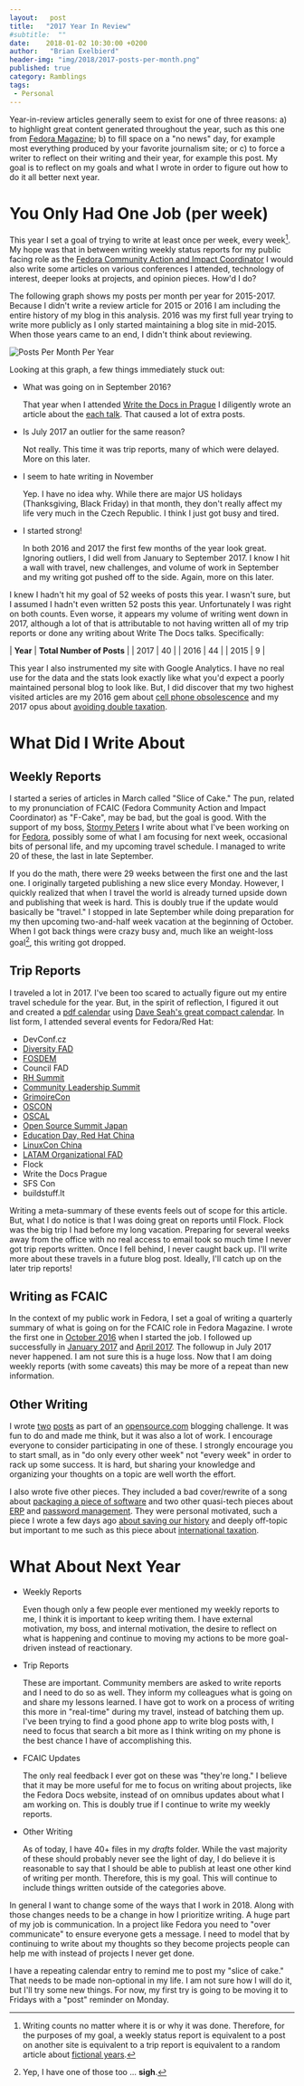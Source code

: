 ```yaml
---
layout:   post
title:   "2017 Year In Review"
#subtitle:  ""
date:    2018-01-02 10:30:00 +0200
author:   "Brian Exelbierd"
header-img: "img/2018/2017-posts-per-month.png"
published: true
category: Ramblings
tags:
 - Personal
---
```


Year-in-review articles generally seem to exist for one of three reasons: a) to highlight great content generated throughout the year, such as this one from [Fedora Magazine](https://fedoramagazine.org/best-2017-command-line-terminal-articles/); b) to fill space on a "no news" day, for example most everything produced by your favorite journalism site; or c) to force a writer to reflect on their writing and their year, for example this post.  My goal is to reflect on my goals and what I wrote in order to figure out how to do it all better next year.

# You Only Had One Job (per week)

This year I set a goal of trying to write at least once per week, every week[^0].  My hope was that in between writing weekly status reports for my public facing role as the [Fedora Community Action and Impact Coordinator](https://docs.fedoraproject.org/fedora-project/council/fcaic.html) I would also write some articles on various conferences I attended, technology of interest, deeper looks at projects, and opinion pieces.  How'd I do?

The following graph shows my posts per month per year for 2015-2017.  Because I didn't write a review article for 2015 or 2016 I am including the entire history of my blog in this analysis. 2016 was my first full year trying to write more publicly as I only started maintaining a blog site in mid-2015.  When those years came to an end, I didn't think about reviewing.

![Posts Per Month Per Year](/img/2018/2017-posts-per-month.png)

Looking at this graph, a few things immediately stuck out:

- What was going on in September 2016?

    That year when I attended [Write the Docs in Prague](http://www.writethedocs.org/) I diligently wrote an article about the [each talk](http://www.winglemeyer.org/technology/2016/09/20/wtd.html/).  That caused a lot of extra posts.

- Is July 2017 an outlier for the same reason?

    Not really.  This time it was trip reports, many of which were delayed.  More on this later.

- I seem to hate writing in November

    Yep.  I have no idea why.  While there are major US holidays (Thanksgiving, Black Friday) in that month, they don't really affect my life very much in the Czech Republic.  I think I just got busy and tired.

- I started strong!

   In both 2016 and 2017 the first few months of the year look great.  Ignoring outliers, I did well from January to September 2017.  I know I hit a wall with travel, new challenges, and volume of work in September and my writing got pushed off to the side.  Again, more on this later.

I knew I hadn't hit my goal of 52 weeks of posts this year.  I wasn't sure, but I assumed I hadn't even written 52 posts this year.  Unfortunately I was right on both counts.  Even worse, it appears my volume of writing went down in 2017, although a lot of that is attributable to not having written all of my trip reports or done any writing about Write The Docs talks.  Specifically:

| **Year** | **Total Number of Posts** |
| 2017 | 40 |
| 2016 | 44 |
| 2015 | 9 |

This year I also instrumented my site with Google Analytics.  I have no real use for the data and the stats look exactly like what you'd expect a poorly maintained personal blog to look like.  But, I did discover that my two highest visited articles are my 2016 gem about [cell phone obsolescence](http://www.winglemeyer.org/ramblings/2016/08/12/no-one-hates-your-phone/) and my 2017 opus about [avoiding double taxation](http://www.winglemeyer.org/ramblings/2017/01/09/international-taxes/).

# What Did I Write About

## Weekly Reports

I started a series of articles in March called "Slice of Cake."  The pun, related to my pronunciation of FCAIC (Fedora Community Action and Impact Coordinator) as "F-Cake", may be bad, but the goal is good.  With the support of my boss, [Stormy Peters](http://stormyscorner.com/) I write about what I've been working on for [Fedora](https://getfedora.org/), possibly some of what I am focusing for next week, occasional bits of personal life, and my upcoming travel schedule.  I managed to write 20 of these, the last in late September.

If you do the math, there were 29 weeks between the first one and the last one.  I originally targeted publishing a new slice every Monday.  However, I quickly realized that when I travel the world is already turned upside down and publishing that week is hard.  This is doubly true if the update would basically be "travel."  I stopped in late September while doing preparation for my then upcoming two-and-half week vacation at the beginning of October.  When I got back things were crazy busy and, much like an weight-loss goal[^1], this writing got dropped.

## Trip Reports

I traveled a lot in 2017.  I've been too scared to actually figure out my entire travel schedule for the year.  But, in the spirit of reflection, I figured it out and created a [pdf calendar](/img/2018/2017-travel-cal.pdf) using [Dave Seah's great compact calendar](http://davidseah.com/node/compact-calendar/).  In list form, I attended several events for Fedora/Red Hat:

- DevConf.cz
- [Diversity FAD](http://www.winglemeyer.org/technology/2017/02/07/fedora-diversity-fad/)
- [FOSDEM](http://www.winglemeyer.org/technology/2017/02/11/fedora-fosdem/)
- Council FAD
- [RH Summit](http://www.winglemeyer.org/technology/2017/07/13/event-report-red-hat-summit/)
- [Community Leadership Summit](http://www.winglemeyer.org/technology/2017/07/13/event-report-community-leadership-summit/)
- [GrimoireCon](http://www.winglemeyer.org/technology/2017/07/13/event-report-grimoirecon/)
- [OSCON](http://www.winglemeyer.org/technology/2017/07/13/event-report-oscon/)
- [OSCAL](http://www.winglemeyer.org/technology/2017/07/14/event-report-oscal/)
- [Open Source Summit Japan](http://www.winglemeyer.org/technology/2017/07/14/event-report-japan/)
- [Education Day, Red Hat China](http://www.winglemeyer.org/technology/2017/07/13/event-report-china/)
- [LinuxCon China](http://www.winglemeyer.org/technology/2017/07/13/event-report-china/)
- [LATAM Organizational FAD](http://www.winglemeyer.org/technology/2017/07/18/event-report-latam-org-fad/)
- Flock
- Write the Docs Prague
- SFS Con
- buildstuff.lt

Writing a meta-summary of these events feels out of scope for this article.  But, what I do notice is that I was doing great on reports until Flock.  Flock was the big trip I had before my long vacation.  Preparing for several weeks away from the office with no real access to email took so much time I never got trip reports written.  Once I fell behind, I never caught back up.  I'll write more about these travels in a future blog post.  Ideally, I'll catch up on the later trip reports!

## Writing as FCAIC

In the context of my public work in Fedora, I set a goal of writing a quarterly summary of what is going on for the FCAIC role in Fedora Magazine.  I wrote the first one in [October 2016](http://www.winglemeyer.org/ramblings/2016/10/20/FCAIC-in-the-house/) when I started the job.  I followed up successfully in [January 2017](http://www.winglemeyer.org/ramblings/2017/01/26/FCAIC-in-the-house-2/) and [April 2017](http://www.winglemeyer.org/ramblings/2017/04/27/FCAIC-in-the-house-3/).  The followup in July 2017 never happened.  I am not sure this is a huge loss.  Now that I am doing weekly reports (with some caveats) this may be more of a repeat than new information.

## Other Writing

I wrote [two](http://www.winglemeyer.org/technology/2017/04/12/fedora-opensource.com-contributors/) [posts](http://www.winglemeyer.org/technology/2017/04/18/fedora-opensource.com-community/) as part of an [opensource.com](https://opensource.com/) blogging challenge.  It was fun to do and made me think, but it was also a lot of work.  I encourage everyone to consider participating in one of these.  I strongly encourage you to start small, as in "do only every other week" not "every week" in order to rack up some success.  It is hard, but sharing your knowledge and organizing your thoughts on a topic are well worth the effort.

I also wrote five other pieces.  They included a bad cover/rewrite of a song about [packaging a piece of software](http://www.winglemeyer.org/technology/2017/03/07/packaged-dayjournal/) and two other quasi-tech pieces about [ERP](http://www.winglemeyer.org/ramblings/2017/04/20/fixing-ERP/) and [password management](http://www.winglemeyer.org/ramblings/2017/03/09/password-change-api/).  They were personal motivated, such a piece I wrote a few days ago [about saving our history](http://www.winglemeyer.org/ramblings/2017/12/26/family-history-saver/) and deeply off-topic but important to me such as this piece about [international taxation](http://www.winglemeyer.org/ramblings/2017/01/09/international-taxes/).

# What About Next Year

- Weekly Reports

    Even though only a few people ever mentioned my weekly reports to me, I think it is important to keep writing them.  I have external motivation, my boss, and internal motivation, the desire to reflect on what is happening and continue to moving my actions to be more goal-driven instead of reactionary.

- Trip Reports

    These are important.  Community members are asked to write reports and I need to do so as well.  They inform my colleagues what is going on and share my lessons learned.  I have got to work on a process of writing this more in "real-time" during my travel, instead of batching them up.  I've been trying to find a good phone app to write blog posts with, I need to focus that search a bit more as I think writing on my phone is the best chance I have of accomplishing this.

- FCAIC Updates

    The only real feedback I ever got on these was "they're long."  I believe that it may be more useful for me to focus on writing about projects, like the Fedora Docs website, instead of on omnibus updates about what I am working on.  This is doubly true if I continue to write my weekly reports.

- Other Writing

    As of today, I have 40+ files in my *drafts* folder.  While the vast majority of these should probably never see the light of day, I do believe it is reasonable to say that I should be able to publish at least one other kind of writing per month.  Therefore, this is my goal.  This will continue to include things written outside of the categories above.

In general I want to change some of the ways that I work in 2018.  Along with those changes needs to be a change in how I prioritize writing.  A huge part of my job is communication.  In a project like Fedora you need to "over communicate" to ensure everyone gets a message.  I need to model that by continuing to write about my thoughts so they become projects people can help me with instead of projects I never get done.

I have a repeating calendar entry to remind me to post my "slice of cake."  That needs to be made non-optional in my life. I am not sure how I will do it, but I'll try some new things.  For now, my first try is going to be moving it to Fridays with a "post" reminder on Monday.

[^0]: Writing counts no matter where it is or why it was done.  Therefore, for the purposes of my goal, a weekly status report is equivalent to a post on another site is equivalent to a trip report is equivalent to a random article about [fictional years](http://www.winglemeyer.org/ramblings/2016/01/04/year-of-the/).

[^1]: Yep, I have one of those too ... **sigh**.
